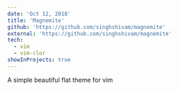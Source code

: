 ```yaml
---
date: 'Oct 12, 2018'
title: 'Magnemite'
github: 'https://github.com/singhshivam/magnemite'
external: 'https://github.com/singhshivam/magnemite'
tech:
  - vim
  - vim-clor
showInProjects: true
---
```


A simple beautiful flat theme for vim
